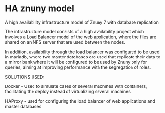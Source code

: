 # HA znuny model
 A high availability infrastructure model of Znuny 7 with database replication


The infrastructure model consists of a high availability project which involves a Load Balancer model of the web application, where the files are shared on an NFS server that are used between the nodes.

In addition, availability through the load balancer was configured to be used in mariadb, where two master databases are used that replicate their data to a mirror bank where it will be configured to be used by Znuny only for queries, aiming at improving performance with the segregation of roles.


SOLUTIONS USED:

Docker - Used to simulate cases of several machines with containers, facilitating the deploy instead of virtualizing several machines

HAProxy - used for configuring the load balancer of web applications and master databases
